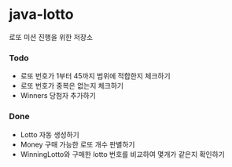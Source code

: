 # java-lotto
로또 미션 진행을 위한 저장소

### Todo
* 로또 번호가 1부터 45까지 범위에 적합한지 체크하기
* 로또 번호가 중복은 없는지 체크하기
* Winners 당첨자 추가하기

### Done
* Lotto 자동 생성하기
* Money 구매 가능한 로또 개수 판별하기
* WinningLotto와 구매한 lotto 번호를 비교하여 몇개가 같은지 확인하기

